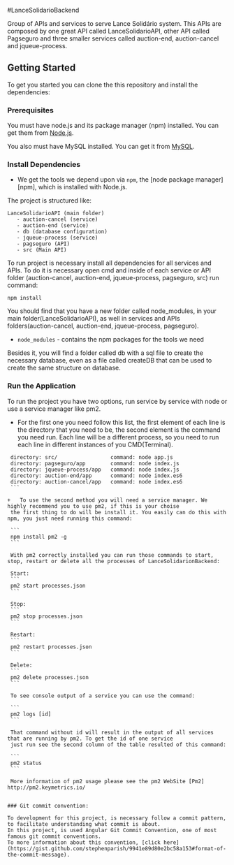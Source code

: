 #LanceSolidarioBackend

Group of APIs and services to serve Lance Solidário system. This APIs are composed
 by one great API called LanceSolidarioAPI, other API called Pagseguro and three smaller 
 services called auction-end, auction-cancel and jqueue-process.

## Getting Started

To get you started you can clone the this repository and install the dependencies:

### Prerequisites

You must have node.js and its package manager (npm) installed.  You can get them from [Node.js](http://nodejs.org/).

You also must have MySQL installed. You can get it from [MySQL](https://www.mysql.com/downloads/).

### Install Dependencies

* We get the tools we depend upon via `npm`, the [node package manager][npm], which is installed with Node.js.

The project is structured like:
 ```
 LanceSolidarioAPI (main folder)
    - auction-cancel (service)
    - auction-end (service)
    - db (database configuration)
    - jqueue-process (service)
    - pagseguro (API)
    - src (Main API)
 ```
 
 To run project is necessary install all dependencies for all services
 and APIs. To do it is necessary open cmd and inside of each service or API folder
  (auction-cancel, auction-end, jqueue-process, pagseguro, src)
 run command:
```
npm install
```

You should find that you have a new folder called node_modules, in your main folder(LanceSolidarioAPI),
as well in services and APIs folders(auction-cancel, auction-end, jqueue-process, pagseguro).

* `node_modules` - contains the npm packages for the tools we need

Besides it, you will find a folder called db with a sql file to create the necessary database,
even as a file called createDB that can be used to create the same structure on database.

### Run the Application

To run the project you have two options, run service by service with node or use a service manager like pm2.

+   For the first one you need follow this list, the first element of each line is the directory that you need to be,
    the second element is the command you need run. Each line will be a different process, so you need to run each
    line in different instances of you CMD(Terminal).
    
   ```
    directory: src/                 command: node app.js
    directory: pagseguro/app        command: node index.js
    directory: jqueue-process/app   command: node index.js
    directory: auction-end/app      command: node index.es6
    directory: auction-cancel/app   command: node index.es6
    ```

+   To use the second method you will need a service manager. We highly recommend you to use pm2, if this is your choise 
    the first thing to do will be install it. You easily can do this with npm, you just need running this command:

    ```
    npm install pm2 -g
    ```
    
    With pm2 correctly installed you can run those commands to start, stop, restart or delete all the processes of LanceSolidarionBackend:
    
    Start:
    ```
    pm2 start processes.json
    ```
    
    Stop:
    ```
    pm2 stop processes.json
    ```
    
    Restart:
    ```
    pm2 restart processes.json
    ```
    
    Delete:
    ```
    pm2 delete processes.json
    ```
    
    To see console output of a service you can use the command:
    
    ```
    pm2 logs [id]
    ```
    
    That command without id will result in the output of all services that are running by pm2. To get the id of one service
    just run see the second column of the table resulted of this command:
    
    ```
    pm2 status
    ```
    
    More information of pm2 usage please see the pm2 WebSite [Pm2] http://pm2.keymetrics.io/


### Git commit convention:

To development for this project, is necessary follow a commit pattern,
to facilitate understanding what commit is about.
In this project, is used Angular Git Commit Convention, one of most
famous git commit conventions.
To more information about this convention, [click here](https://gist.github.com/stephenparish/9941e89d80e2bc58a153#format-of-the-commit-message).

